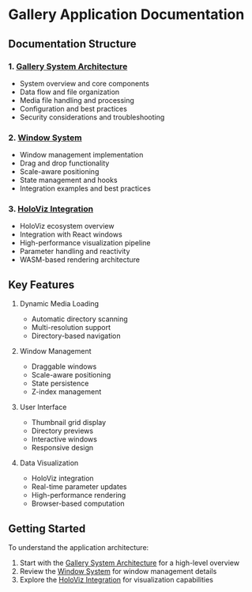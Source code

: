 # Gallery Application Documentation

## Documentation Structure

### 1. [Gallery System Architecture](./gallery-system-architecture.md)
- System overview and core components
- Data flow and file organization
- Media file handling and processing
- Configuration and best practices
- Security considerations and troubleshooting

### 2. [Window System](./window-system.md)
- Window management implementation
- Drag and drop functionality
- Scale-aware positioning
- State management and hooks
- Integration examples and best practices

### 3. [HoloViz Integration](./holoviz-integration.md)
- HoloViz ecosystem overview
- Integration with React windows
- High-performance visualization pipeline
- Parameter handling and reactivity
- WASM-based rendering architecture


## Key Features

1. Dynamic Media Loading
   - Automatic directory scanning
   - Multi-resolution support
   - Directory-based navigation

2. Window Management
   - Draggable windows
   - Scale-aware positioning
   - State persistence
   - Z-index management

3. User Interface
   - Thumbnail grid display
   - Directory previews
   - Interactive windows
   - Responsive design

4. Data Visualization
   - HoloViz integration
   - Real-time parameter updates
   - High-performance rendering
   - Browser-based computation

## Getting Started

To understand the application architecture:

1. Start with the [Gallery System Architecture](./gallery-system-architecture.md) for a high-level overview
2. Review the [Window System](./window-system.md) for window management details
3. Explore the [HoloViz Integration](./holoviz-integration.md) for visualization capabilities
